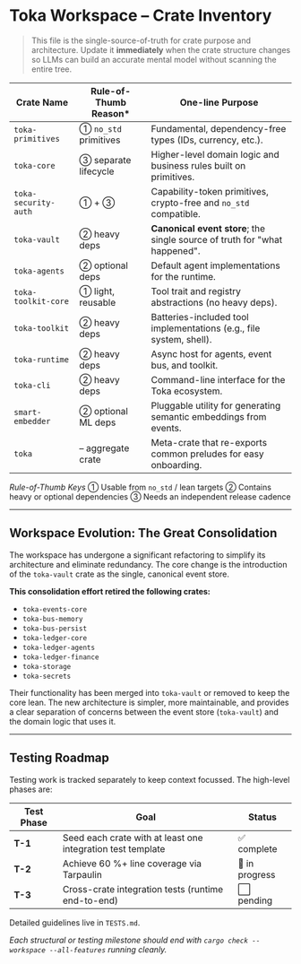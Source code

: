 # Toka Workspace – Crate Inventory

> This file is the single-source-of-truth for crate purpose and architecture. Update it **immediately** when the crate structure changes so LLMs can build an accurate mental model without scanning the entire tree.

| Crate Name              | Rule-of-Thumb Reason* | One-line Purpose |
|-------------------------|-----------------------|------------------|
| `toka-primitives`       | ① `no_std` primitives | Fundamental, dependency-free types (IDs, currency, etc.). |
| `toka-core`             | ③ separate lifecycle  | Higher-level domain logic and business rules built on primitives. |
| `toka-security-auth`    | ① + ③                 | Capability-token primitives, crypto-free and `no_std` compatible. |
| `toka-vault`            | ② heavy deps          | **Canonical event store**; the single source of truth for "what happened". |
| `toka-agents`           | ② optional deps       | Default agent implementations for the runtime. |
| `toka-toolkit-core`     | ① light, reusable     | Tool trait and registry abstractions (no heavy deps). |
| `toka-toolkit`          | ② heavy deps          | Batteries-included tool implementations (e.g., file system, shell). |
| `toka-runtime`          | ② heavy deps          | Async host for agents, event bus, and toolkit. |
| `toka-cli`              | ② heavy deps          | Command-line interface for the Toka ecosystem. |
| `smart-embedder`        | ② optional ML deps    | Pluggable utility for generating semantic embeddings from events. |
| `toka`                  | – aggregate crate     | Meta-crate that re-exports common preludes for easy onboarding. |

*Rule-of-Thumb Keys*
① Usable from `no_std` / lean targets
② Contains heavy or optional dependencies
③ Needs an independent release cadence

---

## Workspace Evolution: The Great Consolidation

The workspace has undergone a significant refactoring to simplify its architecture and eliminate redundancy. The core change is the introduction of the `toka-vault` crate as the single, canonical event store.

**This consolidation effort retired the following crates:**
- `toka-events-core`
- `toka-bus-memory`
- `toka-bus-persist`
- `toka-ledger-core`
- `toka-ledger-agents`
- `toka-ledger-finance`
- `toka-storage`
- `toka-secrets`

Their functionality has been merged into `toka-vault` or removed to keep the core lean. The new architecture is simpler, more maintainable, and provides a clear separation of concerns between the event store (`toka-vault`) and the domain logic that uses it.

---

## Testing Roadmap

Testing work is tracked separately to keep context focussed. The high-level phases are:

| Test Phase | Goal | Status |
|-----------|------|--------|
| **T-1** | Seed each crate with at least one integration test template | ✅ complete |
| **T-2** | Achieve 60 %+ line coverage via Tarpaulin | 🔄 in progress |
| **T-3** | Cross-crate integration tests (runtime end-to-end) | ⬜ pending |

Detailed guidelines live in `TESTS.md`.

*Each structural or testing milestone should end with `cargo check --workspace --all-features` running cleanly.*
